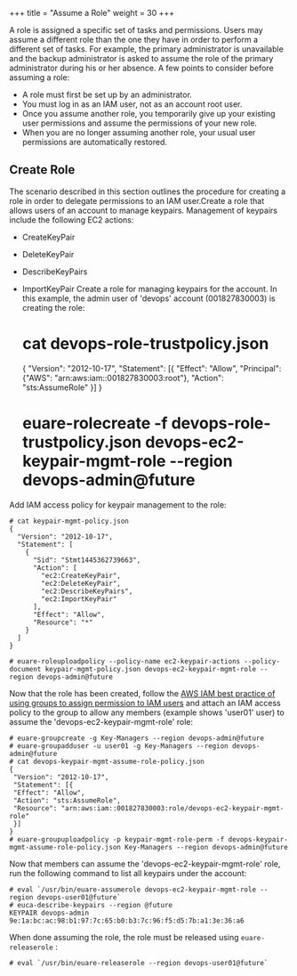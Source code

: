 +++
title = "Assume a Role"
weight = 30
+++

A role is assigned a specific set of tasks and permissions. Users may assume a different role than the one they have in order to perform a different set of tasks. For example, the primary administrator is unavailable and the backup administrator is asked to assume the role of the primary administrator during his or her absence. A few points to consider before assuming a role: 

* A role must first be set up by an administrator. 
* You must log in as an IAM user, not as an account root user. 
* Once you assume another role, you temporarily give up your existing user permissions and assume the permissions of your new role. 
* When you are no longer assuming another role, your usual user permissions are automatically restored. 



## Create Role
The scenario described in this section outlines the procedure for creating a role in order to delegate permissions to an IAM user.Create a role that allows users of an account to manage keypairs. Management of keypairs include the following EC2 actions: 



* CreateKeyPair 
* DeleteKeyPair 
* DescribeKeyPairs 
* ImportKeyPair 
Create a role for managing keypairs for the account. In this example, the admin user of 'devops' account (001827830003) is creating the role: 

    # cat devops-role-trustpolicy.json
    {
     "Version": "2012-10-17",
     "Statement": [{
     "Effect": "Allow",
     "Principal": {"AWS": "arn:aws:iam::001827830003:root"},
     "Action": "sts:AssumeRole"
     }]
    }
    
    # euare-rolecreate -f devops-role-trustpolicy.json devops-ec2-keypair-mgmt-role --region devops-admin@future

Add IAM access policy for keypair management to the role: 

    # cat keypair-mgmt-policy.json
    {
      "Version": "2012-10-17",
      "Statement": [
        {
          "Sid": "Stmt1445362739663",
          "Action": [
            "ec2:CreateKeyPair",
            "ec2:DeleteKeyPair",
            "ec2:DescribeKeyPairs",
            "ec2:ImportKeyPair"
          ],
          "Effect": "Allow",
          "Resource": "*"
        }
      ]
    }
    
    # euare-roleuploadpolicy --policy-name ec2-keypair-actions --policy-document keypair-mgmt-policy.json devops-ec2-keypair-mgmt-role --region devops-admin@future

Now that the role has been created, follow the [AWS IAM best practice of using groups to assign permission to IAM users](http://docs.aws.amazon.com/IAM/latest/UserGuide/IAMBestPractices.html#use-groups-for-permissions) and attach an IAM access policy to the group to allow any members (example shows 'user01' user) to assume the 'devops-ec2-keypair-mgmt-role' role: 

    # euare-groupcreate -g Key-Managers --region devops-admin@future
    # euare-groupadduser -u user01 -g Key-Managers --region devops-admin@future
    # cat devops-keypair-mgmt-assume-role-policy.json
    {
     "Version": "2012-10-17",
     "Statement": [{
     "Effect": "Allow",
     "Action": "sts:AssumeRole",
     "Resource": "arn:aws:iam::001827830003:role/devops-ec2-keypair-mgmt-role"
     }]
    }
    # euare-groupuploadpolicy -p keypair-mgmt-role-perm -f devops-keypair-mgmt-assume-role-policy.json Key-Managers --region devops-admin@future

Now that members can assume the 'devops-ec2-keypair-mgmt-role' role, run the following command to list all keypairs under the account: 

    # eval `/usr/bin/euare-assumerole devops-ec2-keypair-mgmt-role --region devops-user01@future`
    # euca-describe-keypairs --region @future
    KEYPAIR	devops-admin	9e:1a:bc:ac:98:b1:97:7c:65:b0:b3:7c:96:f5:d5:7b:a1:3e:36:a6

When done assuming the role, the role must be released using `euare-releaserole` : 

    # eval `/usr/bin/euare-releaserole --region devops-user01@future`



